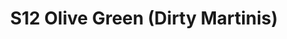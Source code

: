 ---
title: S12 Olive Green (Dirty Martinis)
permalink: "/teams/s12-olive-green"
members:
- Kevin Smiffy - Captain
- Brandon Waggoner - Quarterback
- Bo Banwo
- Michelle Dickens
- Billy Kramer
- Amanda Livingstone
- Patrick Menasco
- Jack Miles
- John Riley
- Stuart Shaginaw
- Tony Stewart
- Adam Stickler
- Chris Wooley
teamid: 4183
name: S12 Olive Green
color: Dirty Martinis
division: ''
---